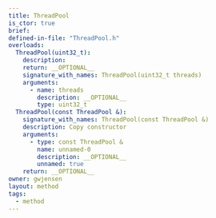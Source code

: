 ```yaml
---
title: ThreadPool
is_ctor: true
brief:
defined-in-file: "ThreadPool.h"
overloads:
  ThreadPool(uint32_t):
    description:
    return: __OPTIONAL__
    signature_with_names: ThreadPool(uint32_t threads)
    arguments:
      - name: threads
        description: __OPTIONAL__
        type: uint32_t
  ThreadPool(const ThreadPool &):
    signature_with_names: ThreadPool(const ThreadPool &)
    description: Copy constructor
    arguments:
      - type: const ThreadPool &
        name: unnamed-0
        description: __OPTIONAL__
        unnamed: true
    return: __OPTIONAL__
owner: gwjensen
layout: method
tags:
  - method
---
```

